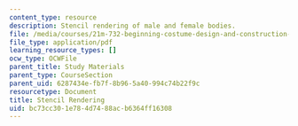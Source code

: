 ```yaml
---
content_type: resource
description: Stencil rendering of male and female bodies.
file: /media/courses/21m-732-beginning-costume-design-and-construction-fall-2008/bc73cc301e784d7488acb6364ff16308_stencil.pdf
file_type: application/pdf
learning_resource_types: []
ocw_type: OCWFile
parent_title: Study Materials
parent_type: CourseSection
parent_uid: 6287434e-fb7f-8b96-5a40-994c74b22f9c
resourcetype: Document
title: Stencil Rendering
uid: bc73cc30-1e78-4d74-88ac-b6364ff16308
---
```

